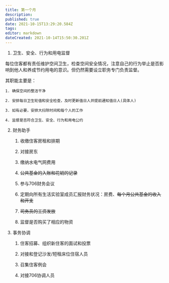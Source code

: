 ```yaml
---
title: 第一个月
description: 
published: true
date: 2021-10-15T13:29:20.584Z
tags: 
editor: markdown
dateCreated: 2021-10-14T15:50:30.201Z
---
```


1. 卫生、安全、行为和用电监督



每位住客都有责任维护空间卫生，检查空间安全情况，注意自己的行为举止是否影响到他人和养成节约用电的意识。但仍然需要设立职务专门负责监督。



其职能主要是：



    1. 确保空间的整洁干净

    2. 安排每日卫生轮值和安全检查，及时更新值日人并提前通知值日人(具体人)

    3. 如有必要，安排大扫除时间和每个人的工作

    4. 监督是否符合卫生、安全、行为和用电公约

2. 财务助手

    1. 收缴住客房租和排期

    2. 对接房东

    3. 缴纳水电气网费用

    4. ~~公共基金的入账和花销的记录~~

    5. 参与706财务会议

    6. 定期向所有生活实验室成员汇报财务状况：房费、~~每个月公共基金的收入和开支~~

    7. ~~司务员的工资发放~~

    8. 监督是否购买了相应的物资

3. 事务协调

    1. 住客招募、组织新住客的面试和投票

    2. 对接和登记沙发/短租床位住宿人员

    3. 召集住客例会

    4. 对接706协调人员
